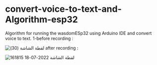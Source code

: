 # convert-voice-to-text-and-Algorithm-esp32
Algorithm for running the wasdomESp32 using Arduino IDE and convert voice to text.
1-before recording :


![‏‏لقطة الشاشة (30)](https://user-images.githubusercontent.com/107954137/179519508-b4069908-27f0-4ab6-86e2-e04735e66dd6.png)
after recording :


![لقطة الشاشة 2022-07-18 161815](https://user-images.githubusercontent.com/107954137/179520077-1157eef7-1c3d-4c15-a50f-99b8323fb4df.png)
